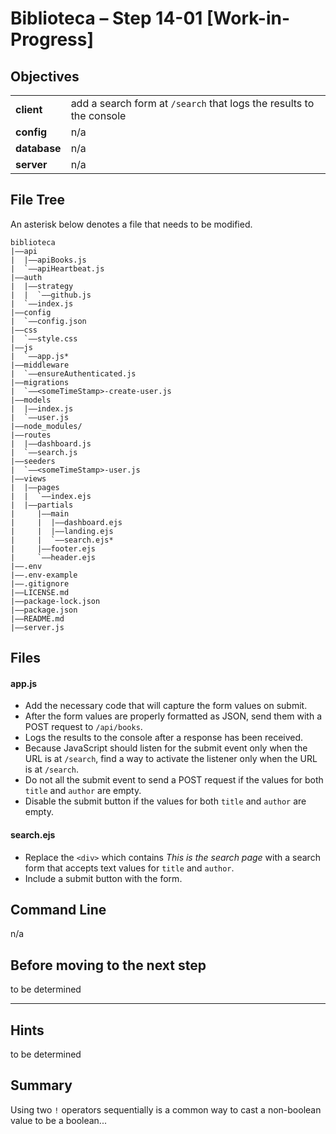 # Biblioteca – Step 14-01 [Work-in-Progress]

## Objectives
|              |                                                                           |
|:------------ | :------------------------------------------------------------------------ |
| **client**   | add a search form at `/search` that logs the results to the console       |
| **config**   | n/a                                                                       |
| **database** | n/a                                                                       |
| **server**   | n/a                                                                       |

## File Tree
An asterisk below denotes a file that needs to be modified.
```
biblioteca
|––api
|  |––apiBooks.js
|  `––apiHeartbeat.js
|––auth
|  |––strategy
|  |  `––github.js
|  `––index.js
|––config
|  `––config.json
|––css
|  `––style.css
|––js
|  `––app.js*
|––middleware
|  `––ensureAuthenticated.js
|––migrations
|  `––<someTimeStamp>-create-user.js
|––models
|  |––index.js
|  `––user.js
|––node_modules/
|––routes
|  |––dashboard.js
|  `––search.js
|––seeders
|  `––<someTimeStamp>-user.js
|––views
|  |––pages
|  |  `––index.ejs
|  |––partials
|     |––main
|     |  |––dashboard.ejs
|     |  |––landing.ejs
|     |  `––search.ejs*
|     |––footer.ejs
|     `––header.ejs
|––.env
|––.env-example
|––.gitignore
|––LICENSE.md
|––package-lock.json
|––package.json
|––README.md
|––server.js
```

## Files
#### app.js
* Add the necessary code that will capture the form values on submit.
* After the form values are properly formatted as JSON, send them with a POST request to `/api/books`.
* Logs the results to the console after a response has been received.
* Because JavaScript should listen for the submit event only when the URL is at `/search`, find a way to activate the listener only when the URL is at `/search`.
* Do not all the submit event to send a POST request if the values for both `title` and `author` are empty.
* Disable the submit button if the values for both `title` and `author` are empty.

#### search.ejs
* Replace the `<div>` which contains _This is the search page_ with a search form that accepts text values for `title` and `author`.
* Include a submit button with the form.

## Command Line
n/a

## Before moving to the next step
to be determined

___

## Hints
to be determined

## Summary
Using two `!` operators sequentially is a common way to cast a non-boolean value to be a boolean...

